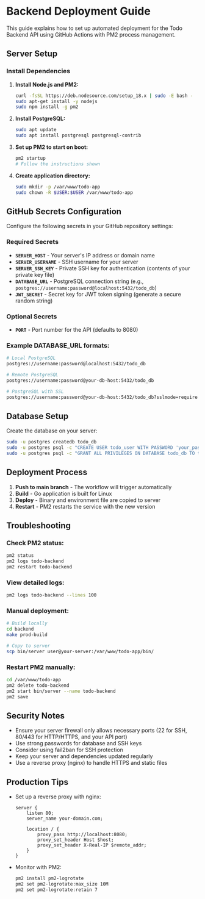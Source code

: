 # Backend Deployment Guide

This guide explains how to set up automated deployment for the Todo Backend API using GitHub Actions with PM2 process management.

## Server Setup

### Install Dependencies

1. **Install Node.js and PM2:**
   ```bash
   curl -fsSL https://deb.nodesource.com/setup_18.x | sudo -E bash -
   sudo apt-get install -y nodejs
   sudo npm install -g pm2
   ```

2. **Install PostgreSQL:**
   ```bash
   sudo apt update
   sudo apt install postgresql postgresql-contrib
   ```

3. **Set up PM2 to start on boot:**
   ```bash
   pm2 startup
   # Follow the instructions shown
   ```

4. **Create application directory:**
   ```bash
   sudo mkdir -p /var/www/todo-app
   sudo chown -R $USER:$USER /var/www/todo-app
   ```

## GitHub Secrets Configuration

Configure the following secrets in your GitHub repository settings:

### Required Secrets

- **`SERVER_HOST`** - Your server's IP address or domain name
- **`SERVER_USERNAME`** - SSH username for your server
- **`SERVER_SSH_KEY`** - Private SSH key for authentication (contents of your private key file)
- **`DATABASE_URL`** - PostgreSQL connection string (e.g., `postgres://username:password@localhost:5432/todo_db`)
- **`JWT_SECRET`** - Secret key for JWT token signing (generate a secure random string)

### Optional Secrets

- **`PORT`** - Port number for the API (defaults to 8080)

### Example DATABASE_URL formats:

```bash
# Local PostgreSQL
postgres://username:password@localhost:5432/todo_db

# Remote PostgreSQL
postgres://username:password@your-db-host:5432/todo_db

# PostgreSQL with SSL
postgres://username:password@your-db-host:5432/todo_db?sslmode=require
```

## Database Setup

Create the database on your server:

```bash
sudo -u postgres createdb todo_db
sudo -u postgres psql -c "CREATE USER todo_user WITH PASSWORD 'your_password';"
sudo -u postgres psql -c "GRANT ALL PRIVILEGES ON DATABASE todo_db TO todo_user;"
```

## Deployment Process

1. **Push to main branch** - The workflow will trigger automatically
2. **Build** - Go application is built for Linux
3. **Deploy** - Binary and environment file are copied to server
4. **Restart** - PM2 restarts the service with the new version

## Troubleshooting

### Check PM2 status:
```bash
pm2 status
pm2 logs todo-backend
pm2 restart todo-backend
```

### View detailed logs:
```bash
pm2 logs todo-backend --lines 100
```

### Manual deployment:
```bash
# Build locally
cd backend
make prod-build

# Copy to server
scp bin/server user@your-server:/var/www/todo-app/bin/
```

### Restart PM2 manually:
```bash
cd /var/www/todo-app
pm2 delete todo-backend
pm2 start bin/server --name todo-backend
pm2 save
```

## Security Notes

- Ensure your server firewall only allows necessary ports (22 for SSH, 80/443 for HTTP/HTTPS, and your API port)
- Use strong passwords for database and SSH keys
- Consider using fail2ban for SSH protection
- Keep your server and dependencies updated regularly
- Use a reverse proxy (nginx) to handle HTTPS and static files

## Production Tips

- Set up a reverse proxy with nginx:
  ```nginx
  server {
      listen 80;
      server_name your-domain.com;
      
      location / {
          proxy_pass http://localhost:8080;
          proxy_set_header Host $host;
          proxy_set_header X-Real-IP $remote_addr;
      }
  }
  ```

- Monitor with PM2:
  ```bash
  pm2 install pm2-logrotate
  pm2 set pm2-logrotate:max_size 10M
  pm2 set pm2-logrotate:retain 7
  ``` 